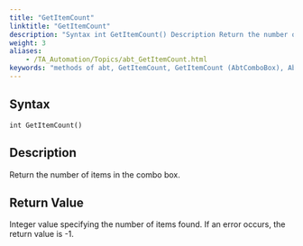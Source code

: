 ```yaml
--- 
title: "GetItemCount"
linktitle: "GetItemCount"
description: "Syntax int GetItemCount() Description Return the number of items in the combo box. Return Value Integer value specifying the number of items found . If an error occurs, the return value is -1 ."
weight: 3
aliases: 
    - /TA_Automation/Topics/abt_GetItemCount.html
keywords: "methods of abt, GetItemCount, GetItemCount (AbtComboBox), AbtComboBox, getitemcount, abtcombobox getitemcount, count items in combox box, number of items in combox box, how many items in combo box"
---
```


## Syntax

`int GetItemCount()`

## Description  

Return the number of items in the combo box.

## Return Value  

Integer value specifying the number of items found. If an error occurs, the return value is -1.




